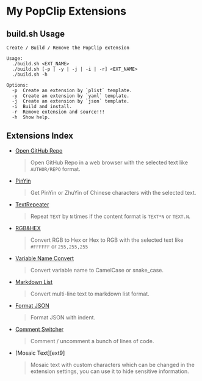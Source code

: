 # My PopClip Extensions

## build.sh Usage

```
Create / Build / Remove the PopClip extension

Usage:
  ./build.sh <EXT_NAME>
  ./build.sh [-p | -y | -j | -i | -r] <EXT_NAME>
  ./build.sh -h

Options:
  -p  Create an extension by `plist` template.
  -y  Create an extension by `yaml` template.
  -j  Create an extension by `json` template.
  -i  Build and install.
  -r  Remove extension and source!!!
  -h  Show help.
```

## Extensions Index

- [Open GitHub Repo][ext1]

  > Open GitHub Repo in a web browser with the selected text like `AUTHOR/REPO` format.

- [PinYin][ext2]

  > Get PinYin or ZhuYin of Chinese characters with the selected text.

- [TextRepeater][ext3]

  > Repeat `TEXT` by `N` times if the content format is `TEXT*N` or `TEXT.N`.

- [RGB&HEX][ext4]

  > Convert RGB to Hex or Hex to RGB with the selected text like `#FFFFFF` or `255,255,255`

- [Variable Name Convert][ext5]

  > Convert variable name to CamelCase or snake_case.

- [Markdown List][ext6]

  > Convert multi-line text to markdown list format.

- [Format JSON][ext7]

  > Format JSON with indent.

- [Comment Switcher][ext8]

  > Comment / uncomment a bunch of lines of code.

- [Mosaic Text][ext9]

  > Mosaic text with custom characters which can be changed in the extension settings, you can use it to hide sensitive information.

[popext]: https://github.com/pilotmoon/PopClip-Extensions
[ext1]: https://github.com/dofy/PopClip-Extensions/blob/master/_extensions/OpenGitHubRepo.popclipextz?raw=true
[ext2]: https://github.com/dofy/PopClip-Extensions/blob/master/_extensions/PinYin.popclipextz?raw=true
[ext3]: https://github.com/dofy/PopClip-Extensions/blob/master/_extensions/TextRepeater.popclipextz?raw=true
[ext4]: https://github.com/dofy/PopClip-Extensions/blob/master/_extensions/RGB%26HEX.popclipextz?raw=true
[ext5]: https://github.com/dofy/PopClip-Extensions/blob/master/_extensions/VarNameConvert.popclipextz?raw=true
[ext6]: https://github.com/dofy/PopClip-Extensions/blob/master/_extensions/MarkdownList.popclipextz?raw=true
[ext7]: https://github.com/dofy/PopClip-Extensions/blob/master/_extensions/FormatJSON.popclipextz?raw=true
[ext8]: https://github.com/dofy/PopClip-Extensions/blob/master/_extensions/CommentSwitcher.popclipextz?raw=true
